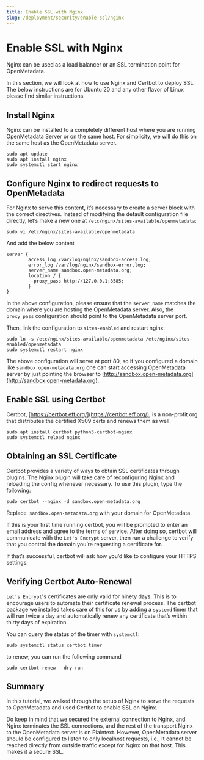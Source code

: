 ```yaml
---
title: Enable SSL with Nginx
slug: /deployment/security/enable-ssl/nginx
---
```


# Enable SSL with Nginx

Nginx can be used as a load balancer or an SSL termination point for OpenMetadata.

In this section, we will look at how to use Nginx and Certbot to deploy SSL. The below instructions are for Ubuntu 20 
and any other flavor of Linux please find similar instructions.

## Install Nginx

Nginx can be installed to a completely different host where you are running OpenMetadata Server or on the same host. 
For simplicity, we will do this on the same host as the OpenMetadata server.

```commandline
sudo apt update
sudo apt install nginx
sudo systemctl start nginx
```

## Configure Nginx to redirect requests to OpenMetadata

For Nginx to serve this content, it’s necessary to create a server block with the correct directives. 
Instead of modifying the default configuration file directly, let’s make a new one at `/etc/nginx/sites-available/openmetadata`:

```commandline
sudo vi /etc/nginx/sites-available/openmetadata
```

And add the below content

```commandline
server {
        access_log /var/log/nginx/sandbox-access.log;
        error_log /var/log/nginx/sandbox-error.log;         
        server_name sandbox.open-metadata.org;
        location / {
          proxy_pass http://127.0.0.1:8585;
        }
}
```

In the above configuration, please ensure that the `server_name` matches the domain where you are hosting the OpenMetadata 
server. Also, the `proxy_pass` configuration should point to the OpenMetadata server port.

Then, link the configuration to `sites-enabled` and restart nginx:

```commandline
sudo ln -s /etc/nginx/sites-available/openmetadata /etc/nginx/sites-enabled/openmetadata
sudo systemctl restart nginx
```

The above configuration will serve at port 80, so if you configured a domain like `sandbox.open-metadata.org` one can 
start accessing OpenMetadata server by just pointing the browser to [http://sandbox.open-metadata.org](http://sandbox.open-metadata.org).

## Enable SSL using Certbot

Certbot, [https://certbot.eff.org/](https://certbot.eff.org/), is a non-profit org that distributes the certified X509 
certs and renews them as well.

```commandline
sudo apt install certbot python3-certbot-nginx
sudo systemctl reload nginx
```

## Obtaining an SSL Certificate

Certbot provides a variety of ways to obtain SSL certificates through plugins. The Nginx plugin will take care of
reconfiguring Nginx and reloading the config whenever necessary. To use this plugin, type the following:

```commandline
sudo certbot --nginx -d sandbox.open-metadata.org 
```

Replace` sandbox.open-metadata.org` with your domain for OpenMetadata. 

If this is your first time running certbot, you will be prompted to enter an email address and agree to the terms of 
service. After doing so, certbot will communicate with the `Let's Encrypt` server, then run a challenge to verify that
you control the domain you’re requesting a certificate for.

If that’s successful, certbot will ask how you’d like to configure your HTTPS settings.

## Verifying Certbot Auto-Renewal

`Let's Encrypt`'s certificates are only valid for ninety days. This is to encourage users to automate their certificate
renewal process. The certbot package we installed takes care of this for us by adding a `systemd` timer that will run 
twice a day and automatically renew any certificate that’s within thirty days of expiration.

You can query the status of the timer with `systemctl`:
```commandline
sudo systemctl status certbot.timer
```

to renew, you can run the following command

```commandline
sudo certbot renew --dry-run
```

## Summary

In this tutorial, we walked through the setup of Nginx to serve the requests to OpenMetadata and used Certbot to enable
SSL on Nginx. 

Do keep in mind that we secured the external connection to Nginx, and Nginx terminates the SSL connections, 
and the rest of the transport Nginx to the OpenMetadata server is on Plaintext. However, OpenMetadata server should be 
configured to listen to only localhost requests, i.e., It cannot be reached directly from outside traffic except for 
Nginx on that host. This makes it a secure SSL.
